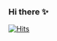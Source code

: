 ### Hi there ✨

[![Hits](https://hits.seeyoufarm.com/api/count/incr/badge.svg?url=https%3A%2F%2Fgithub.com%2Fsforseohn&count_bg=%23939393&title_bg=%23AED4FF&icon=&icon_color=%23E7E7E7&title=hits&edge_flat=false)](https://hits.seeyoufarm.com)

<!--
[![Solved.ac Profile](http://mazassumnida.wtf/api/v2/generate_badge?boj=sforseohn)](https://solved.ac/sforseohn/)


![](https://github-profile-summary-cards.vercel.app/api/cards/most-commit-language?username=sforseohn&theme=transparent&exclude=CSS)


![](./profile-3d-contrib/profile-night-rainbow.svg)



-->

<!--
**sforseohn/sforseohn** is a ✨ _special_ ✨ repository because its `README.md` (this file) appears on your GitHub profile.

Here are some ideas to get you started:

- 🔭 I’m currently working on ...
- 🌱 I’m currently learning ...
- 👯 I’m looking to collaborate on ...
- 🤔 I’m looking for help with ...
- 💬 Ask me about ...
- 📫 How to reach me: ...
- 😄 Pronouns: ...
- ⚡ Fun fact: ...
-->
